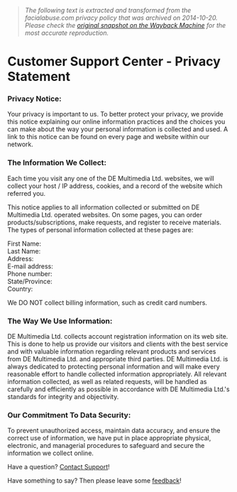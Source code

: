 > *The following text is extracted and transformed from the facialabuse.com privacy policy that was archived on 2014-10-20. Please check the [original snapshot on the Wayback Machine](https://web.archive.org/web/20141020104016id_/http%3A//support.facefucking.com/privacy.php%3Fid%3D10) for the most accurate reproduction.*

# Customer Support Center - Privacy Statement

### Privacy Notice:

Your privacy is important to us. To better protect your privacy, we provide this notice explaining our online information practices and the choices you can make about the way your personal information is collected and used. A link to this notice can be found on every page and website within our network. 

### The Information We Collect:

Each time you visit any one of the DE Multimedia Ltd. websites, we will collect your host / IP address, cookies, and a record of the website which referred you. 

This notice applies to all information collected or submitted on DE Multimedia Ltd. operated websites. On some pages, you can order products/subscriptions, make requests, and register to receive materials. The types of personal information collected at these pages are:

First Name:  
Last Name:  
Address:  
E-mail address:  
Phone number:  
State/Province:  
Country:

We DO NOT collect billing information, such as credit card numbers.

### The Way We Use Information:

DE Multimedia Ltd. collects account registration information on its web site. This is done to help us provide our visitors and clients with the best service and with valuable information regarding relevant products and services from DE Multimedia Ltd. and appropriate third parties. DE Multimedia Ltd. is always dedicated to protecting personal information and will make every reasonable effort to handle collected information appropriately. All relevant information collected, as well as related requests, will be handled as carefully and efficiently as possible in accordance with DE Multimedia Ltd.'s standards for integrity and objectivity. 

### Our Commitment To Data Security:

To prevent unauthorized access, maintain data accuracy, and ensure the correct use of information, we have put in place appropriate physical, electronic, and managerial procedures to safeguard and secure the information we collect online. 

Have a question? [Contact Support](https://web.archive.org/web/20141020104016id_/http%3A//support.facefucking.com/contact-support.php?id=10)!

Have something to say? Then please leave some [feedback](https://web.archive.org/web/20141020104016id_/http%3A//support.facefucking.com/feedback.php?id=10)!

